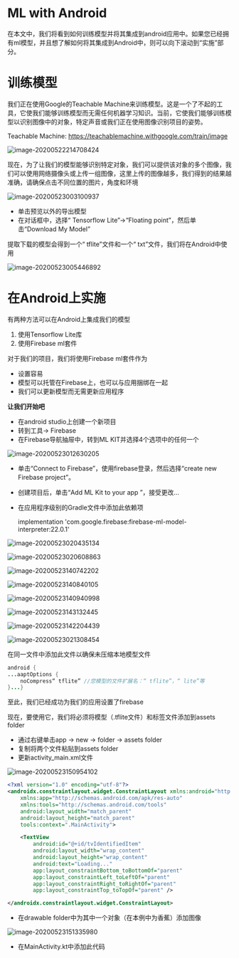 # ML with Android

在本文中，我们将看到如何训练模型并将其集成到android应用中。如果您已经拥有ml模型，并且想了解如何将其集成到Android中，则可以向下滚动到“实施”部分。

# **训练模型**

我们正在使用Google的Teachable Machine来训练模型。这是一个了不起的工具，它使我们能够训练模型而无需任何机器学习知识。当前，它使我们能够训练模型以识别图像中的对象，特定声音或我们正在使用图像识别项目的姿势。

Teachable Machine:  https://teachablemachine.withgoogle.com/train/image

![image-20200522214708424](D:\Android_Lab\Machine_Learning\image\image-20200522214708424.png)

现在，为了让我们的模型能够识别特定对象，我们可以提供该对象的多个图像，我们可以使用网络摄像头或上传一组图像，这里上传的图像越多，我们得到的结果越准确，请确保点击不同位置的图片，角度和环境

![image-20200523003100937](D:\Android_Lab\Machine_Learning\image\image-20200523003100937.png)



- 单击预览以外的导出模型
- 在对话框中，选择“ Tensorflow Lite”→“Floating point”，然后单击“Download My Model”

提取下载的模型会得到一个“ tflite”文件和一个“ txt”文件，我们将在Android中使用

![image-20200523005446892](D:\Android_Lab\Machine_Learning\image\image-20200523005446892.png)

# **在Android上实施**

有两种方法可以在Android上集成我们的模型

1. 使用Tensorflow Lite库
2. 使用Firebase ml套件

对于我们的项目，我们将使用Firebase ml套件作为

- 设置容易
- 模型可以托管在Firebase上，也可以与应用捆绑在一起
- 我们可以更新模型而无需更新应用程序

**让我们开始吧**

- 在android studio上创建一个新项目
- 转到工具-> Firebase
- 在Firebase导航抽屉中，转到ML KIT并选择4个选项中的任何一个

![image-20200523012630205](D:\Android_Lab\Machine_Learning\image\image-20200523012630205.png)



- 单击“Connect to Firebase”，使用firebase登录，然后选择“create new Firebase project”。

- 创建项目后，单击“Add ML Kit to your app ”，接受更改…

- 在应用程序级别的Gradle文件中添加此依赖项

  implementation 'com.google.firebase:firebase-ml-model-interpreter:22.0.1'

![image-20200523020435134](D:\Android_Lab\Machine_Learning\image\image-20200523020435134.png)



![image-20200523020608863](D:\Android_Lab\Machine_Learning\image\image-20200523020608863.png)

![image-20200523140742202](D:\Android_Lab\Machine_Learning\image\image-20200523140742202.png)

![image-20200523140840105](D:\Android_Lab\Machine_Learning\image\image-20200523140840105.png)

![image-20200523140940998](D:\Android_Lab\Machine_Learning\image\image-20200523140940998.png)



![image-20200523143132445](D:\Android_Lab\Machine_Learning\image\image-20200523143132445.png)

![image-20200523142204439](D:\Android_Lab\Machine_Learning\image\image-20200523142204439.png)



![image-20200523021308454](D:\Android_Lab\Machine_Learning\image\image-20200523021308454.png)





在同一文件中添加此文件以确保未压缩本地模型文件

```java
android { 
...aaptOptions { 
    noCompress“ tflite” //您模型的文件扩展名：“ tflite”，“ lite”等
}...}
```

至此，我们已经成功为我们的应用设置了firebase

现在，要使用它，我们将必须将模型（.tflite文件）和标签文件添加到assets folder

- 通过右键单击app → new → folder → assets folder
- 复制将两个文件粘贴到assets folder
- 更新activity_main.xml文件

![image-20200523150954102](D:\Android_Lab\Machine_Learning\image\image-20200523150954102.png)



```xml
<?xml version="1.0" encoding="utf-8"?>
<androidx.constraintlayout.widget.ConstraintLayout xmlns:android="http://schemas.android.com/apk/res/android"
    xmlns:app="http://schemas.android.com/apk/res-auto"
    xmlns:tools="http://schemas.android.com/tools"
    android:layout_width="match_parent"
    android:layout_height="match_parent"
    tools:context=".MainActivity">

    <TextView
        android:id="@+id/tvIdentifiedItem"
        android:layout_width="wrap_content"
        android:layout_height="wrap_content"
        android:text="Loading..."
        app:layout_constraintBottom_toBottomOf="parent"
        app:layout_constraintLeft_toLeftOf="parent"
        app:layout_constraintRight_toRightOf="parent"
        app:layout_constraintTop_toTopOf="parent" />

</androidx.constraintlayout.widget.ConstraintLayout>
```

- 在drawable folder中为其中一个对象（在本例中为香蕉）添加图像

![image-20200523151335980](D:\Android_Lab\Machine_Learning\image\image-20200523151335980.png)

- 在MainActivity.kt中添加此代码





















